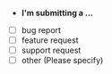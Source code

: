 * **I'm submitting a ...**
- [ ] bug report
- [ ] feature request
- [ ] support request
- [ ] other (Please specify)
